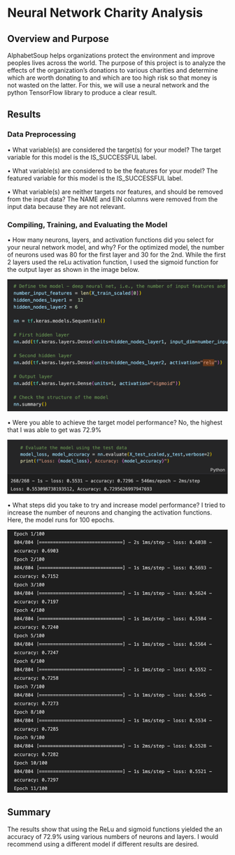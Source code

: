 # Neural Network Charity Analysis

## Overview and Purpose

AlphabetSoup helps organizations protect the environment and improve peoples lives across the world. The purpose of this project is to analyze the effects of the organization’s donations to various charities and determine which are worth donating to and which are too high risk so that money is not wasted on the latter. For this, we will use a neural network and the python TensorFlow library to produce a clear result. 

## Results

### Data Preprocessing

• What variable(s) are considered the target(s) for your model?
The target variable for this model is the IS_SUCCESSFUL label.

• What variable(s) are considered to be the features for your model?
The featured variable for this model is the IS_SUCCESSFUL label.

• What variable(s) are neither targets nor features, and should be removed from the input data?
The NAME and EIN columns were removed from the input data because they are not relevant.

### Compiling, Training, and Evaluating the Model

• How many neurons, layers, and activation functions did you select for your neural network model, and why?
For the optimized model, the number of neurons used was 80 for the first layer and 30 for the 2nd. While the first 2 layers used the reLu activation function, I used the sigmoid function for the output layer as shown in the image below.

![](images/activation.png)

• Were you able to achieve the target model performance?
No, the highest that I was able to get was 72.9%

![](images/accuracy.png)

• What steps did you take to try and increase model performance?
I tried to increase the number of neurons and changing the activation functions. Here, the model runs for 100 epochs.

![](images/epochs.png)

## Summary

The results show that using the ReLu and sigmoid functions yielded the an accuracy of 72.9% using various numbers of neurons and layers. I would recommend using a different model if different results are desired.
